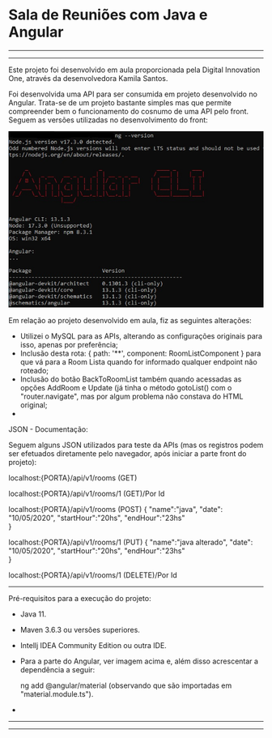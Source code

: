 <h1> Sala de Reuniões com Java e Angular </h1>

<hr>
<hr>

Este projeto foi desenvolvido em aula proporcionada pela Digital Innovation One, através da desenvolvedora
Kamila Santos.

Foi desenvolvida uma API para ser consumida em projeto desenvolvido no Angular.
Trata-se de um projeto bastante simples mas que permite compreender  bem o funcionamento do cosnumo de uma API pelo front.
Seguem as versões utilizadas no desenvolvimento do front:

![Screenshot](requisitos.jpg)

Em relação ao projeto desenvolvido em aula, fiz as seguintes alterações:

- Utilizei o MySQL para as APIs, alterando as configurações originais para isso, apenas por preferência;
- Inclusão desta rota: { path: '**', component: RoomListComponent } para que vá para a Room Lista quando for informado qualquer endpoint não roteado;
- Inclusão do botão BackToRoomList também quando acessadas as opções AddRoom e Update (já tinha o método gotoList() com o "router.navigate", mas por algum problema não constava do HTML original; 
- 

JSON - Documentação:

Seguem alguns JSON utilizados para teste da APIs (mas os registros podem ser efetuados diretamente pelo navegador, após iniciar a parte front do projeto):

localhost:{PORTA}/api/v1/rooms (GET)

localhost:{PORTA}/api/v1/rooms/1 (GET)/Por Id

localhost:{PORTA}/api/v1/rooms (POST)
{
"name":"java",
"date": "10/05/2020",
"startHour":"20hs",
"endHour":"23hs"   
}

localhost:{PORTA}/api/v1/rooms/1 (PUT)
{
"name":"java alterado",
"date": "10/05/2020",
"startHour":"20hs",
"endHour":"23hs"   
}

localhost:{PORTA}/api/v1/rooms/1 (DELETE)/Por Id

<hr>

Pré-requisitos para a execução do projeto:

- Java 11.
- Maven 3.6.3 ou versões superiores.
- Intellj IDEA Community Edition ou outra IDE.
- Para a parte do Angular, ver imagem acima e, além disso acrescentar a dependência a seguir:
  
  ng add @angular/material (observando que são importadas em "material.module.ts").
- 

<hr>
<hr>